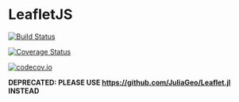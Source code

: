 # LeafletJS

[![Build Status](https://travis-ci.org/yeesian/LeafletJS.jl.svg?branch=master)](https://travis-ci.org/yeesian/LeafletJS.jl)

[![Coverage Status](https://coveralls.io/repos/yeesian/LeafletJS.jl/badge.svg?branch=master&service=github)](https://coveralls.io/github/yeesian/LeafletJS.jl?branch=master)

[![codecov.io](http://codecov.io/github/yeesian/LeafletJS.jl/coverage.svg?branch=master)](http://codecov.io/github/yeesian/LeafletJS.jl?branch=master)

**DEPRECATED: PLEASE USE https://github.com/JuliaGeo/Leaflet.jl INSTEAD**
